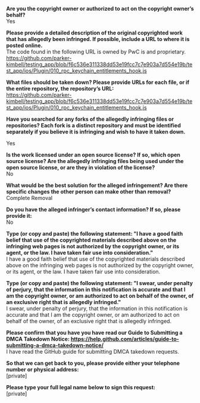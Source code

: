 **Are you the copyright owner or authorized to act on the copyright owner’s behalf?**  
Yes

**Please provide a detailed description of the original copyrighted work that has allegedly been infringed. If possible, include a URL to where it is posted online.**  
The code found in the following URL is owned by PwC is and proprietary.   
https://github.com/parker-kimbell/testing_app/blob/f6c536e311338dd53e19fcc7c7e903a7d554e19b/test_app/ios/Plugin/010_rpc_keychain_entitlements_hook.js

**What files should be taken down? Please provide URLs for each file, or if the entire repository, the repository’s URL:**   
https://github.com/parker-kimbell/testing_app/blob/f6c536e311338dd53e19fcc7c7e903a7d554e19b/test_app/ios/Plugin/010_rpc_keychain_entitlements_hook.js

**Have you searched for any forks of the allegedly infringing files or repositories? Each fork is a distinct repository and must be identified separately if you believe it is infringing and wish to have it taken down.**  

Yes

**Is the work licensed under an open source license? If so, which open source license? Are the allegedly infringing files being used under the open source license, or are they in violation of the license?**  
No

**What would be the best solution for the alleged infringement? Are there specific changes the other person can make other than removal?**  
Complete Removal

**Do you have the alleged infringer’s contact information? If so, please provide it:**  
No

**Type (or copy and paste) the following statement: "I have a good faith belief that use of the copyrighted materials described above on the infringing web pages is not authorized by the copyright owner, or its agent, or the law. I have taken fair use into consideration."**  
I have a good faith belief that use of the copyrighted materials described above on the infringing web pages is not authorized by the copyright owner, or its agent, or the law. I have taken fair use into consideration.

**Type (or copy and paste) the following statement: "I swear, under penalty of perjury, that the information in this notification is accurate and that I am the copyright owner, or am authorized to act on behalf of the owner, of an exclusive right that is allegedly infringed."**  
I swear, under penalty of perjury, that the information in this notification is accurate and that I am the copyright owner, or am authorized to act on behalf of the owner, of an exclusive right that is allegedly infringed.

**Please confirm that you have you have read our Guide to Submitting a DMCA Takedown Notice: https://help.github.com/articles/guide-to-submitting-a-dmca-takedown-notice/**  
I have read the GitHub guide for submitting DMCA takedown requests.

**So that we can get back to you, please provide either your telephone number or physical address:**  
[private]

**Please type your full legal name below to sign this request:**  
[private]  
